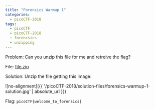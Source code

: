```yaml
---
title: "Forensics Warmup 1"
categories:
  - picoCTF-2018
tags:
  - picoCTF
  - picoCTF-2018
  - forencsics
  - unzipping
---
```


Problem: Can you unzip this file for me and retreive the flag?

File: [file.zip](https://github.com/Yorzaren/ctf/raw/master/picoCTF-2018/problem-files/forensics-warmup-1.zip "Download file")

Solution: Unzip the file getting this image:

![no-alignment]({{ '/picoCTF-2018/solution-files/forensics-warmup-1-solution.jpg' | absolute_url }})


Flag: ```picoCTF{welcome_to_forensics}```